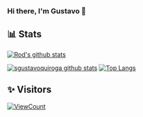 ### Hi there, I'm Gustavo 👋

<!--
**sgustavoquiroga/sgustavoquiroga** is a ✨ _special_ ✨ repository because its `README.md` (this file) appears on your GitHub profile.

Here are some ideas to get you started:

- 🔭 I’m currently working on ...
- 🌱 I’m currently learning ...
- 👯 I’m looking to collaborate on ...
- 🤔 I’m looking for help with ...
- 💬 Ask me about ...
- 📫 How to reach me: ...
- 😄 Pronouns: ...
- ⚡ Fun fact: ...
-->
## 📊 Stats
[![Rod's github stats](https://github-readme-stats.vercel.app/api?username=sgustavoquiroga&count_private=true&show_icons=true&hide=stars&theme=vue-dark)](https://github.com/anuraghazra/github-readme-stats)
<!--[![Top Langs](https://github-readme-stats.vercel.app/api/top-langs/?username=sgustavoquiroga&count_private=true&show_icons=true&layout=compact&theme=vue-dark)](https://github.com/anuraghazra/github-readme-stats)-->

[![sgustavoquiroga github stats](https://github-readme-stats.vercel.app/api?username=sgustavoquiroga&count_private=true&theme=dracula&show_icons=true&hide=stars)](#)
[![Top Langs](https://github-readme-stats.vercel.app/api/top-langs/?username=sgustavoquiroga&count_private=true&theme=dracula&show_icons=true&layout=compact)](#)


## ✨ Visitors
[![ViewCount](https://views.whatilearened.today/views/github/sgustavoquiroga/ismlhbb.svg?cache=remove)](#)
